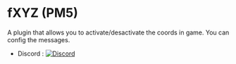 # fXYZ (PM5)
A plugin that allows you to activate/desactivate the coords in game. You can config the messages.

- Discord : [![Discord](https://img.shields.io/discord/1178039721667080213?label=Discord&logo=discord&color=blue)](https://discord.gg/GQAwq5uAwv)
